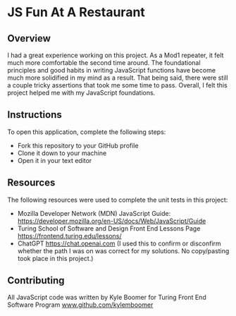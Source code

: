 # JS Fun At A Restaurant

## Overview
I had a great experience working on this project. As a Mod1 repeater, it felt much more comfortable the second time around. The foundational principles 
and good habits in writing JavaScript functions have become much more solidified in my mind as a result. That being said, there were still a couple tricky 
assertions that took me some time to pass. Overall, I felt this project helped me with my JavaScript foundations. 

## Instructions
To open this application, complete the following steps:
- Fork this repository to your GitHub profile
- Clone it down to your machine
- Open it in your text editor

## Resources
The following resources were used to complete the unit tests in this project: 
- Mozilla Developer Network (MDN) JavaScript Guide: https://developer.mozilla.org/en-US/docs/Web/JavaScript/Guide
- Turing School of Software and Design Front End Lessons Page https://frontend.turing.edu/lessons/
- ChatGPT https://chat.openai.com (I used this to confirm or disconfirm whether the path I was on was correct for my solutions. No copy/pasting took place in this project.)

## Contributing
All JavaScript code was written by Kyle Boomer for Turing Front End Software Program www.github.com/kylemboomer 